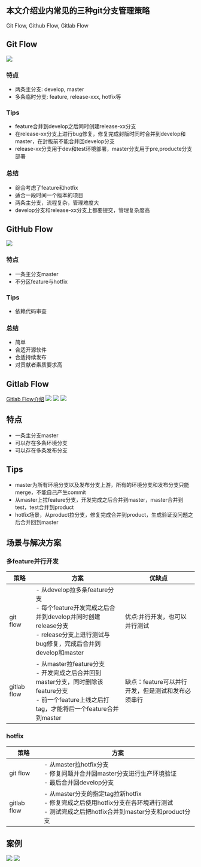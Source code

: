 ## 本文介绍业内常见的三种git分支管理策略
Git Flow, Github Flow, Gitlab Flow
## Git Flow
![](../_media/gitflow.png)
###  特点
* 两条主分支: develop, master
* 多条临时分支: feature, release-xxx, hotfix等
### Tips
* feature合并到develop之后同时创建release-xx分支
* 在release-xx分支上进行bug修复，修复完成封版时同时合并到develop和master，在封版前不能合并回develop分支
* release-xx分支用于dev和test环境部署，master分支用于pre,producte分支部署

### 总结
* 综合考虑了feature和hotfix
* 适合一段时间一个版本的项目
* 两条主分支，流程复杂，管理难度大
* develop分支和release-xx分支上都要提交，管理复杂度高


## GitHub Flow
![](../_media/githubflow.png)
### 特点
* 一条主分支master
* 不分区feature与hotfix
### Tips
* 依赖代码审查
### 总结
* 简单
* 合适开源软件
* 合适持续发布
* 对贡献者素质要求高

## Gitlab Flow
[Gitlab Flow介绍](https://docs.gitlab.cn/jh/topics/gitlab_flow.html)
![](../_media/gitflow0.png)
![](../_media/gitlabflow.png)
![](../_media/gitlabflow1.png)
## 特点
* 一条主分支master
* 可以存在多条环境分支
* 可以存在多条发布分支
## Tips
* master为所有环境分支以及发布分支上游，所有的环境分支和发布分支只能merge，不能自己产生commit
* 从master上拉feature分支，开发完成之后合并到master，master合并到test，test合并到product
* hotfix场景，从product拉分支，修复完成合并到product，生成验证没问题之后合并回到master

## 场景与解决方案

### 多feature并行开发
|策略|方案|优缺点|
|--|--|--|
|git flow|- 从develop拉多条feature分支<br> - 每个feature开发完成之后合并到develop并同时创建release分支<br> - release分支上进行测试与bug修复，完成后合并到develop和master|优点:并行开发，也可以并行测试|
|gitlab flow|- 从master拉feature分支<br> - 开发完成之后合并回到master分支，同时删除该feature分支<br> - 前一个feature上线之后打tag，才能将后一个feature合并到master|缺点：feature可以并行开发，但是测试和发布必须串行|


### hotfix
|策略|方案|
|--|--|
|git flow|- 从master拉hotfix分支<br> - 修复问题并合并回master分支进行生产环境验证<br> - 最后合并回develop分支|
|gitlab flow|- 从master分支的指定tag拉新hotfix<br> - 修复完成之后使用hotfix分支在各环境进行测试<br> - 测试完成之后把hotfix合并到master分支和product分支|

## 案例
![](../_media/ecflow.jpg)
![](../_media/someflow.png)